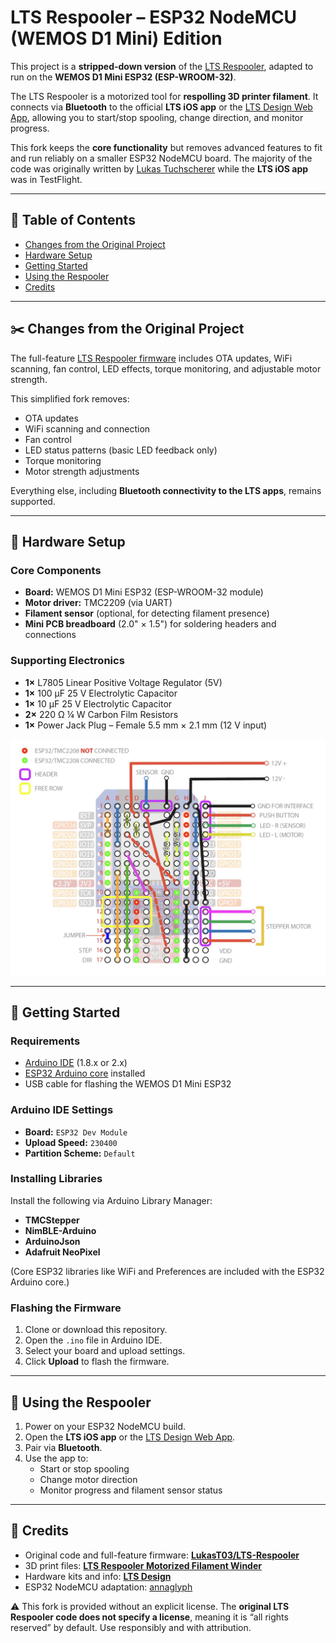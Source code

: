 # LTS Respooler – ESP32 NodeMCU (WEMOS D1 Mini) Edition

This project is a **stripped-down version** of the [LTS Respooler](https://github.com/LukasT03/LTS-Respooler), adapted to run on the **WEMOS D1 Mini ESP32 (ESP-WROOM-32)**.  

The LTS Respooler is a motorized tool for **respolling 3D printer filament**. It connects via **Bluetooth** to the official **LTS iOS app** or the [LTS Design Web App](https://lts-design.com/pages/software), allowing you to start/stop spooling, change direction, and monitor progress.

This fork keeps the **core functionality** but removes advanced features to fit and run reliably on a smaller ESP32 NodeMCU board. The majority of the code was originally written by [Lukas Tuchscherer](https://github.com/LukasT03) while the **LTS iOS app** was in TestFlight.

---

## 📑 Table of Contents
- [Changes from the Original Project](#-changes-from-the-original-project)
- [Hardware Setup](#-hardware-setup)
- [Getting Started](#-getting-started)
- [Using the Respooler](#-using-the-respooler)
- [Credits](#-credits)

---

## ✂️ Changes from the Original Project

The full-feature [LTS Respooler firmware](https://github.com/LukasT03/LTS-Respooler) includes OTA updates, WiFi scanning, fan control, LED effects, torque monitoring, and adjustable motor strength.  

This simplified fork removes:
- OTA updates  
- WiFi scanning and connection  
- Fan control  
- LED status patterns (basic LED feedback only)  
- Torque monitoring  
- Motor strength adjustments  

Everything else, including **Bluetooth connectivity to the LTS apps**, remains supported.

---

## 🔧 Hardware Setup

### Core Components
- **Board:** WEMOS D1 Mini ESP32 (ESP-WROOM-32 module)  
- **Motor driver:** TMC2209 (via UART)  
- **Filament sensor** (optional, for detecting filament presence)  
- **Mini PCB breadboard** (2.0" × 1.5") for soldering headers and connections  

### Supporting Electronics
- **1×** L7805 Linear Positive Voltage Regulator (5V)  
- **1×** 100 µF 25 V Electrolytic Capacitor  
- **1×** 10 µF 25 V Electrolytic Capacitor  
- **2×** 220 Ω ¼ W Carbon Film Resistors  
- **1×** Power Jack Plug – Female 5.5 mm × 2.1 mm (12 V input)  

![Wiring Diagram](docs/circuit-diagram.png)

---

## 🚀 Getting Started

### Requirements
- [Arduino IDE](https://www.arduino.cc/en/software) (1.8.x or 2.x)  
- [ESP32 Arduino core](https://github.com/espressif/arduino-esp32) installed  
- USB cable for flashing the WEMOS D1 Mini ESP32  

### Arduino IDE Settings
- **Board:** `ESP32 Dev Module`  
- **Upload Speed:** `230400`  
- **Partition Scheme:** `Default`  

### Installing Libraries
Install the following via Arduino Library Manager:
- **TMCStepper**  
- **NimBLE-Arduino**  
- **ArduinoJson**  
- **Adafruit NeoPixel**  

(Core ESP32 libraries like WiFi and Preferences are included with the ESP32 Arduino core.)

### Flashing the Firmware
1. Clone or download this repository.  
2. Open the `.ino` file in Arduino IDE.  
3. Select your board and upload settings.  
4. Click **Upload** to flash the firmware.  

---

## 📱 Using the Respooler

1. Power on your ESP32 NodeMCU build.  
2. Open the **LTS iOS app** or the [LTS Design Web App](https://lts-design.com/pages/software).  
3. Pair via **Bluetooth**.  
4. Use the app to:
   - Start or stop spooling  
   - Change motor direction  
   - Monitor progress and filament sensor status  

---

## 🙏 Credits

- Original code and full-feature firmware: [**LukasT03/LTS-Respooler**](https://github.com/LukasT03/LTS-Respooler)  
- 3D print files: [**LTS Respooler Motorized Filament Winder**](https://makerworld.com/en/models/448008-lts-respooler-motorized-filament-winder#profileId-1962243)  
- Hardware kits and info: [**LTS Design**](https://lts-design.com/)  
- ESP32 NodeMCU adaptation: [annaglyph](https://github.com/annaglyph)  

⚠️ This fork is provided without an explicit license. The **original LTS Respooler code does not specify a license**, meaning it is “all rights reserved” by default. Use responsibly and with attribution.

